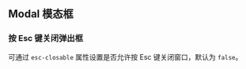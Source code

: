 <div class="demo-header">
<p class="overviewicon">
  <span class="wapi-tips-messagebox"/>
</p>

## Modal 模态框

<nova-uxlink widget-name="Modal"></nova-uxlink>
</div>

### 按 Esc 键关闭弹出框

可通过 `esc-closable` 属性设置是否允许按 Esc 键关闭窗口，默认为 `false`。

<nova-demo-view link="modal/esc-closable"></nova-demo-view>

<br>
